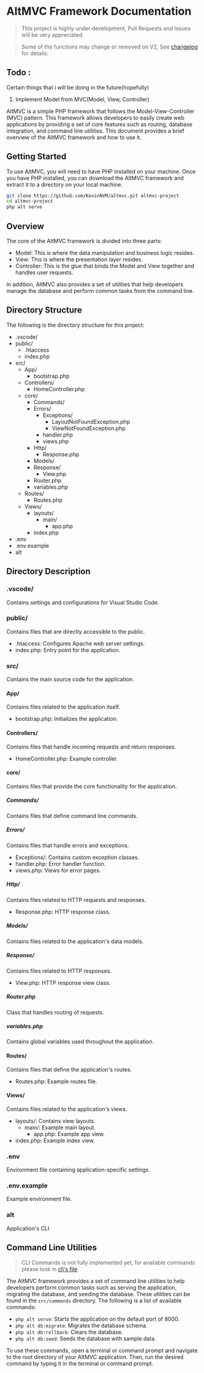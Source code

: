 # AltMVC Framework Documentation

> This project is highly under development, Pull Requests and Issues will be very appreciated.

> Some of the functions may change or removed on V2, See [changelog](https://github.com/KevinNVM/altmvc/compare/v1.0.0...main) for details.

## Todo :

Certain things that i will be doing in the future(hopefully)

1. Implement Model from MVC(Model, View, Controller)

AltMVC is a simple PHP framework that follows the Model-View-Controller (MVC) pattern. This framework allows developers to easily create web applications by providing a set of core features such as routing, database integration, and command line utilities. This document provides a brief overview of the AltMVC framework and how to use it.

## Getting Started

To use AltMVC, you will need to have PHP installed on your machine. Once you have PHP installed, you can download the AltMVC framework and extract it to a directory on your local machine.

```bash
git clone https://github.com/KevinNVM/altmvc.git altmvc-project
cd altmvc-project
php alt serve
```

## Overview

The core of the AltMVC framework is divided into three parts:

- Model: This is where the data manipulation and business logic resides.
- View: This is where the presentation layer resides.
- Controller: This is the glue that binds the Model and View together and handles user requests.

In addition, AltMVC also provides a set of utilities that help developers manage the database and perform common tasks from the command line.

## Directory Structure

The following is the directory structure for this project:

*   .vscode/
*   public/
    *   .htaccess
    *   index.php
*   src/
    *   App/
        *   bootstrap.php
    *   Controllers/
        *   HomeController.php
    *   core/
        *   Commands/
        *   Errors/
            *   Exceptions/
                *   LayoutNotFoundException.php
                *   ViewNotFoundException.php
            *   handler.php
            *   views.php
        *   Http/
            *   Response.php
        *   Models/
        *   Response/
            *   View.php
        *   Router.php
        *   variables.php
    *   Routes/
        *   Routes.php
    *   Views/
        *   layouts/
            *   main/
                *   app.php
        *   index.php
*   .env
*   .env.example
*   alt

## Directory Description
### .vscode/
Contains settings and configurations for Visual Studio Code.
### public/
Contains files that are directly accessible to the public.
*   .htaccess: Configures Apache web server settings.
*   index.php: Entry point for the application.
### src/
Contains the main source code for the application.
#### App/
Contains files related to the application itself.
*   bootstrap.php: Initializes the application.
#### Controllers/
Contains files that handle incoming requests and return responses.
*   HomeController.php: Example controller.
#### core/
Contains files that provide the core functionality for the application.
##### Commands/
Contains files that define command line commands.
##### Errors/
Contains files that handle errors and exceptions.
*   Exceptions/: Contains custom exception classes.
*   handler.php: Error handler function.
*   views.php: Views for error pages.
##### Http/
Contains files related to HTTP requests and responses.
*   Response.php: HTTP response class.
##### Models/
Contains files related to the application's data models.
##### Response/
Contains files related to HTTP responses.
*   View.php: HTTP response view class.
##### Router.php
Class that handles routing of requests.
##### variables.php
Contains global variables used throughout the application.
#### Routes/
Contains files that define the application's routes.
*   Routes.php: Example routes file.
#### Views/
Contains files related to the application's views.
*   layouts/: Contains view layouts.
    *   main/: Example main layout.
        *   app.php: Example app view.
*   index.php: Example index view.
### .env
Environment file containing application-specific settings.
### .env.example
Example environment file.
### alt
Application's CLI

## Command Line Utilities

> CLI Commands is not fully implemented yet, for available commands please look in [cli's file](https://github.com/KevinNVM/altmvc/blob/main/alt)

The AltMVC framework provides a set of command line utilities to help developers perform common tasks such as serving the application, migrating the database, and seeding the database. These utilities can be found in the `src/commands` directory. The following is a list of available commands:

- `php alt serve`: Starts the application on the default port of 8000.
- `php alt db:migrate`: Migrates the database schema.
- `php alt db:rollback`: Clears the database.
- `php alt db:seed`: Seeds the database with sample data.

To use these commands, open a terminal or command prompt and navigate to the root directory of your AltMVC application. Then, run the desired command by typing it in the terminal or command prompt.
